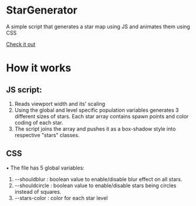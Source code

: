 # StarGenerator
A simple script that generates a star map using JS and animates them using CSS

[Check it out](https://gurgencd.github.io/StarGenerator/)

# How it works
## JS script:
1. Reads  viewport width and its' scaling
2. Using the global and level specific population variables generates 3 different sizes of stars. Each star array contains spawn points and color coding of each star.
3. The script joins the array and pushes it as a box-shadow style into respective "stars" classes.
## CSS
• The file has 5 global variables:
1. --shouldblur : boolean value to enable/disable blur effect on all stars.
2. --shouldcircle : boolean value to enable/disable stars being circles instead of squares.
3. --stars-color : color for each star level
